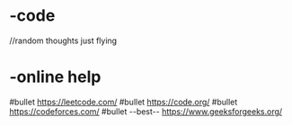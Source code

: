 # -code
//random thoughts just flying


# -online help
#bullet https://leetcode.com/
#bullet https://code.org/
#bullet https://codeforces.com/
#bullet --best-- https://www.geeksforgeeks.org/
